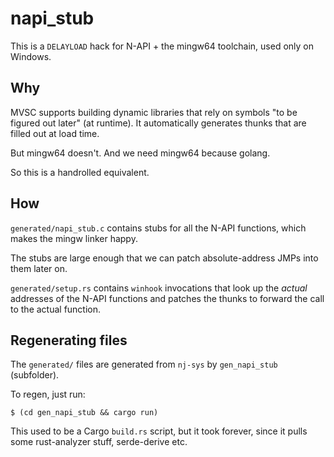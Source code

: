 # napi_stub

This is a `DELAYLOAD` hack for N-API + the mingw64 toolchain, used only on
Windows.

## Why

MVSC supports building dynamic libraries that rely on symbols "to be figured
out later" (at runtime). It automatically generates thunks that are filled out
at load time.

But mingw64 doesn't. And we need mingw64 because golang.

So this is a handrolled equivalent.

## How

`generated/napi_stub.c` contains stubs for all the N-API functions, which
makes the mingw linker happy.

The stubs are large enough that we can patch absolute-address JMPs into them
later on.

`generated/setup.rs` contains `winhook` invocations that look up the *actual*
addresses of the N-API functions and patches the thunks to forward the call
to the actual function.

## Regenerating files

The `generated/` files are generated from `nj-sys` by `gen_napi_stub`
(subfolder).

To regen, just run:

```shell
$ (cd gen_napi_stub && cargo run)
```

This used to be a Cargo `build.rs` script, but it took forever, since it
pulls some rust-analyzer stuff, serde-derive etc.